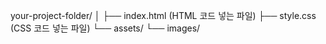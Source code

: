 your-project-folder/
│
├── index.html (HTML 코드 넣는 파일)
├── style.css (CSS 코드 넣는 파일)
└── assets/
    └── images/
